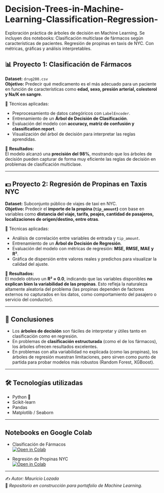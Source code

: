# Decision-Trees-in-Machine-Learning-Classification-Regression-
Exploración práctica de árboles de decisión en Machine Learning. Se incluyen dos notebooks:  Clasificación multiclase de fármacos según características de pacientes.  Regresión de propinas en taxis de NYC. Con métricas, gráficas y análisis interpretables.

## 📊 Proyecto 1: Clasificación de Fármacos  

**Dataset:** `drug200.csv`  
**Objetivo:** Predecir qué medicamento es el más adecuado para un paciente en función de características como **edad, sexo, presión arterial, colesterol y Na/K en sangre**.  

🔹 Técnicas aplicadas:  
- Preprocesamiento de datos categóricos con `LabelEncoder`.  
- Entrenamiento de un **Árbol de Decisión de Clasificación**.  
- Evaluación del modelo con **accuracy, matriz de confusión y classification report**.  
- Visualización del árbol de decisión para interpretar las reglas aprendidas.  

📌 **Resultados:**  
El modelo alcanzó una **precisión del 98%**, mostrando que los árboles de decisión pueden capturar de forma muy eficiente las reglas de decisión en problemas de clasificación multiclase.  

---

## 💵 Proyecto 2: Regresión de Propinas en Taxis NYC  

**Dataset:** Subconjunto público de viajes de taxi en NYC.  
**Objetivo:** Predecir el **importe de la propina (`tip_amount`)** con base en variables como **distancia del viaje, tarifa, peajes, cantidad de pasajeros, localizaciones de origen/destino, entre otras**.  

🔹 Técnicas aplicadas:  
- Análisis de correlación entre variables de entrada y `tip_amount`.  
- Entrenamiento de un **Árbol de Decisión de Regresión**.  
- Evaluación del modelo con métricas de regresión: **MSE, RMSE, MAE y R²**.  
- Gráfica de dispersión entre valores reales y predichos para visualizar la calidad del ajuste.  

📌 **Resultados:**  
El modelo obtuvo un **R² ≈ 0.0**, indicando que las variables disponibles **no explican bien la variabilidad de las propinas**. Esto refleja la naturaleza altamente aleatoria del problema (las propinas dependen de factores externos no capturados en los datos, como comportamiento del pasajero o servicio del conductor).  

---

## 🚀 Conclusiones  

- Los **árboles de decisión** son fáciles de interpretar y útiles tanto en clasificación como en regresión.  
- En problemas de **clasificación estructurada** (como el de los fármacos), los árboles ofrecen resultados excelentes.  
- En problemas con alta variabilidad no explicada (como las propinas), los árboles de regresión muestran limitaciones, pero sirven como punto de partida para probar modelos más robustos (Random Forest, XGBoost).  

---

## 🛠️ Tecnologías utilizadas  

- Python 🐍  
- Scikit-learn  
- Pandas  
- Matplotlib / Seaborn  

---
## Notebooks en Google Colab

- Clasificación de Fármacos  
  [![Open in Colab](https://colab.research.google.com/assets/colab-badge.svg)](https://colab.research.google.com/github/mau-lozada/Decision-Trees-in-Machine-Learning-Classification-Regression-/blob/main/Decision_drugTree_.ipynb)

- Regresión de Propinas NYC  
  [![Open in Colab](https://colab.research.google.com/assets/colab-badge.svg)](https://colab.research.google.com/github/mau-lozada/Decision-Trees-in-Machine-Learning-Classification-Regression-/blob/main/Decision_taxiTree.ipynb)


---


✍️ *Autor: Mauricio Lozada*  
📌 *Repositorio en construcción para portafolio de Machine Learning.*
